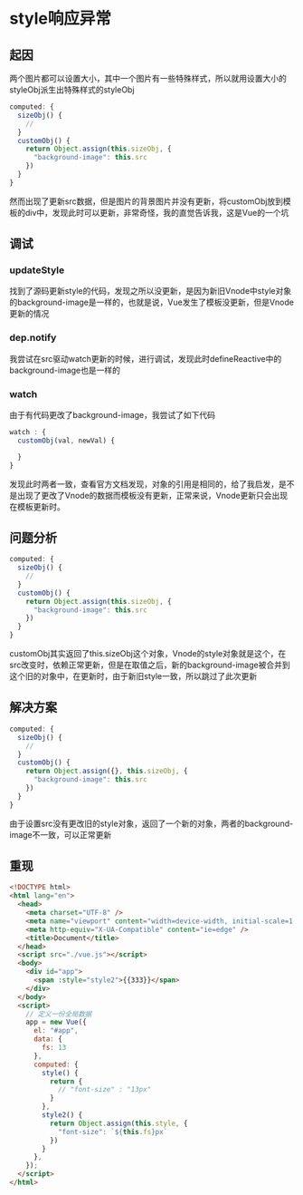# style响应异常

## 起因

两个图片都可以设置大小，其中一个图片有一些特殊样式，所以就用设置大小的styleObj派生出特殊样式的styleObj

```js
computed: {
  sizeObj() {
    //
  }
  customObj() {
    return Object.assign(this.sizeObj, {
      "background-image": this.src
    })
  }
}

```

然而出现了更新src数据，但是图片的背景图片并没有更新，将customObj放到模板的div中，发现此时可以更新，非常奇怪，我的直觉告诉我，这是Vue的一个坑

## 调试


### updateStyle

找到了源码更新style的代码，发现之所以没更新，是因为新旧Vnode中style对象的background-image是一样的，也就是说，Vue发生了模板没更新，但是Vnode更新的情况

### dep.notify

我尝试在src驱动watch更新的时候，进行调试，发现此时defineReactive中的background-image也是一样的


### watch

由于有代码更改了background-image，我尝试了如下代码

```js
watch : {
  customObj(val, newVal) {

  }
}
```

发现此时两者一致，查看官方文档发现，对象的引用是相同的，给了我启发，是不是出现了更改了Vnode的数据而模板没有更新，正常来说，Vnode更新只会出现在模板更新时。


## 问题分析

```js
computed: {
  sizeObj() {
    //
  }
  customObj() {
    return Object.assign(this.sizeObj, {
      "background-image": this.src
    })
  }
}
```

customObj其实返回了this.sizeObj这个对象，Vnode的style对象就是这个，在src改变时，依赖正常更新，但是在取值之后，新的background-image被合并到这个旧的对象中，在更新时，由于新旧style一致，所以跳过了此次更新

## 解决方案

```js
computed: {
  sizeObj() {
    //
  }
  customObj() {
    return Object.assign({}, this.sizeObj, {
      "background-image": this.src
    })
  }
}
```

由于设置src没有更改旧的style对象，返回了一个新的对象，两者的background-image不一致，可以正常更新


## 重现

```html
<!DOCTYPE html>
<html lang="en">
  <head>
    <meta charset="UTF-8" />
    <meta name="viewport" content="width=device-width, initial-scale=1.0" />
    <meta http-equiv="X-UA-Compatible" content="ie=edge" />
    <title>Document</title>
  </head>
  <script src="./vue.js"></script>
  <body>
    <div id="app">
      <span :style="style2">{{333}}</span>
    </div>
  </body>
  <script>
    // 定义一份全局数据
    app = new Vue({
      el: "#app",
      data: {
        fs: 13
      },
      computed: {
        style() {
          return {
            // "font-size" : "13px"
          }
        },
        style2() {
          return Object.assign(this.style, {
            "font-size": `${this.fs}px`
          })
        }
      },
    });
  </script>
</html>

```